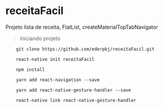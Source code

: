 # receitaFacil
Projeto lista de receita, FlatList, createMaterialTopTabNavigator

>Iniciando projeto

        git clone https://github.com/ederpbj/receitaFacil.git

        react-native init receitaFacil

        npm install

        yarn add react-navigation --save

        yarn add react-native-gesture-handler --save

        react-native link react-native-gesture-handler